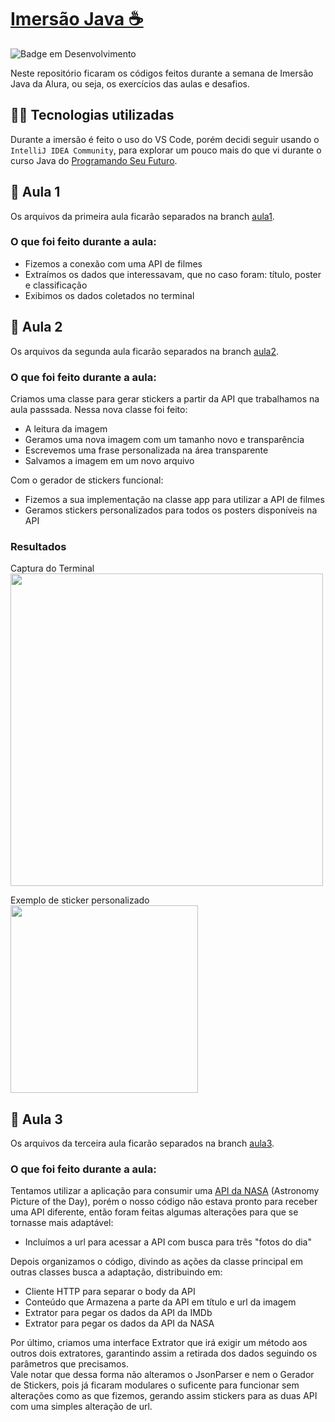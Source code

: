 # [Imersão Java ☕](https://github.com/Wall90s/imersao-java/tree/main)
![Badge em Desenvolvimento](http://img.shields.io/static/v1?label=STATUS&message=EM%20DESENVOLVIMENTO&color=GREEN&style=for-the-badge?style=flat&logo=appveyor)

Neste repositório ficaram os códigos feitos durante a semana de Imersão Java da Alura, ou seja, os exercícios das aulas e desafios.

## 🧑‍💻  Tecnologias utilizadas 
Durante a imersão é feito o uso do VS Code, porém decidi seguir usando o ``IntelliJ IDEA Community``, para explorar um pouco mais do que vi durante o curso Java do [Programando Seu Futuro](https://github.com/Wall90s/Curso_Java).

## 📝 Aula 1
Os arquivos da primeira aula ficarão separados na branch [aula1](https://github.com/Wall90s/imersao-java/tree/aula1).<br>

### O que foi feito durante a aula:
- Fizemos a conexão com uma API de filmes
- Extraímos os dados que interessavam, que no caso foram: título, poster e classificação
- Exibimos os dados coletados no terminal

## 📝 Aula 2
Os arquivos da segunda aula ficarão separados na branch [aula2](https://github.com/Wall90s/imersao-java/tree/aula2).<br>

### O que foi feito durante a aula:
Criamos uma classe para gerar stickers a partir da API que trabalhamos na aula passsada. Nessa nova classe foi feito:
- A leitura da imagem
- Geramos uma nova imagem com um tamanho novo e transparência
- Escrevemos uma frase personalizada na área transparente
- Salvamos a imagem em um novo arquivo

Com o gerador de stickers funcional:
- Fizemos a sua implementação na classe app para utilizar a API de filmes
- Geramos stickers personalizados para todos os posters disponíveis na API

### Resultados
Captura do Terminal<br>
<img width="500" src="https://raw.githubusercontent.com/Wall90s/imersao-java/aula2/aluraStickers/captura-do-terminal.png">

Exemplo de sticker personalizado<br>
<img width="300" src="https://raw.githubusercontent.com/Wall90s/imersao-java/aula2/aluraStickers/The%20Shawshank%20Redemption.png">

## 📝 Aula 3
Os arquivos da terceira aula ficarão separados na branch [aula3](https://github.com/Wall90s/imersao-java/tree/aula3).<br>

### O que foi feito durante a aula:
Tentamos utilizar a aplicação para consumir uma [API da NASA](https://api.nasa.gov/) (Astronomy Picture of the Day), porém o nosso código não estava pronto para receber uma API diferente, então foram feitas algumas alterações para que se tornasse mais adaptável:
- Incluímos a url para acessar a API com busca para três "fotos do dia"

Depois organizamos o código, divindo as ações da classe principal em outras classes busca a adaptação, distribuindo em:
- Cliente HTTP para separar o body da API
- Conteúdo que Armazena a parte da API em título e url da imagem
- Extrator para pegar os dados da API da IMDb
- Extrator para pegar os dados da API da NASA

Por último, criamos uma interface Extrator que irá exigir um método aos outros dois extratores, garantindo assim a retirada dos dados seguindo os parâmetros que precisamos.<br>
Vale notar que dessa forma não alteramos o JsonParser e nem o Gerador de Stickers, pois já ficaram modulares o suficente para funcionar sem alterações como as que fizemos, gerando assim stickers para as duas API com uma simples alteração de url.